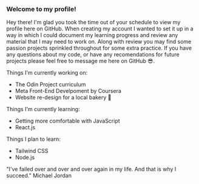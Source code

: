 ### Welcome to my profile!


Hey there! I'm glad you took the time out of your schedule to view my profile here on GitHub. When creating my account I wanted to set it up in a way in which I could document my learning progress and review any material that I may need to work on.
Along with review you may find some passion projects sprinkled throughout for some extra practice. If you have any questions about my code, or have any recomendations for future projects please feel free to message me here on GitHub 😎.

Things I'm currently working on:
 - The Odin Project curriculum
 - Meta Front-End Develpoment by Coursera
 - Website re-design for a local bakery 🍰

Things I'm currently learning:
 - Getting more comfortable with JavaScript
 - React.js

Things I plan to learn:
 - Tailwind CSS
 - Node.js


"I've failed over and over and over again in my life. And that is why I succeed."
Michael Jordan

<!--
**Dezz-x/Dezz-x** is a ✨ _special_ ✨ repository because its `README.md` (this file) appears on your GitHub profile.

Here are some ideas to get you started:

- 🔭 I’m currently working on ...
- 🌱 I’m currently learning ...
- 👯 I’m looking to collaborate on ...
- 🤔 I’m looking for help with ...
- 💬 Ask me about ...
- 📫 How to reach me: ...
- 😄 Pronouns: ...
- ⚡ Fun fact: ...
-->
